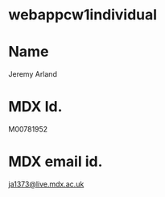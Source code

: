 # webappcw1individual
# Name
 Jeremy Arland
# MDX Id.
 M00781952
# MDX email id.
  ja1373@live.mdx.ac.uk
 
